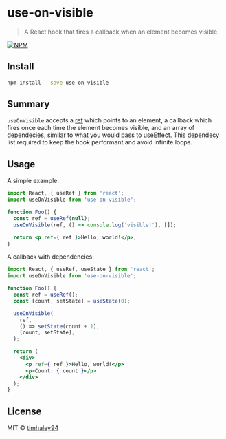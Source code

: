 # use-on-visible

> A React hook that fires a callback when an element becomes visible

[![NPM](https://img.shields.io/npm/v/use-on-visible.svg)](https://www.npmjs.com/package/use-on-visible)

## Install

```bash
npm install --save use-on-visible
```

## Summary

`useOnVisible` accepts a [ref](https://reactjs.org/docs/hooks-reference.html#useref)
which points to an element, a callback which fires once each time the element becomes
visible, and an array of dependecies, similar to what you would pass to
[useEffect](https://reactjs.org/docs/hooks-reference.html#useeffect). This dependecy
list required to keep the hook performant and avoid infinite loops.

## Usage

A simple example:

```jsx
import React, { useRef } from 'react';
import useOnVisible from 'use-on-visible';

function Foo() {
  const ref = useRef(null);
  useOnVisible(ref, () => console.log('visible!'), []);

  return <p ref={ ref }>Hello, world!</p>;
}
```

A callback with dependencies:

```jsx
import React, { useRef, useState } from 'react';
import useOnVisible from 'use-on-visible';

function Foo() {
  const ref = useRef();
  const [count, setState] = useState(0);

  useOnVisible(
    ref,
    () => setState(count + 1),
    [count, setState],
  );

  return (
    <div>
      <p ref={ ref }>Hello, world!</p>
      <p>Count: { count }</p>
    </div>
  );
}
```

## License

MIT © [timhaley94](https://github.com/timhaley94)
